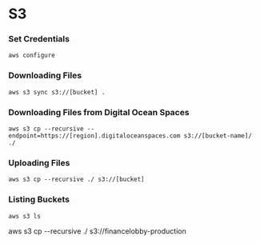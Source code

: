 # S3

### Set Credentials
```
aws configure
```

### Downloading Files
```
aws s3 sync s3://[bucket] .
```

### Downloading Files from Digital Ocean Spaces
```
aws s3 cp --recursive --endpoint=https://[region].digitaloceanspaces.com s3://[bucket-name]/ ./
```

### Uploading Files
```
aws s3 cp --recursive ./ s3://[bucket]
```

### Listing Buckets
```
aws s3 ls
```


aws s3 cp --recursive ./ s3://financelobby-production

